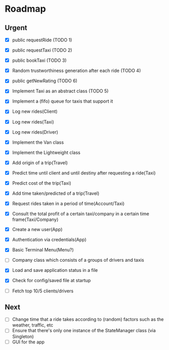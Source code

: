 # Roadmap
## Urgent
- [x] public requestRide (TODO 1)
- [x] public requestTaxi (TODO 2)
- [x] public bookTaxi (TODO 3)
- [x] Random trustworthiness generation after each ride (TODO 4)
- [x] public getNewRating (TODO 6)
- [x] Implement Taxi as an abstract class (TODO 5)
- [x] Implement a (fifo) queue for taxis that support it
- [x] Log new rides(Client)
- [x] Log new rides(Taxi)
- [x] Log new rides(Driver)
- [x] Implement the Van class
- [x] Implement the Lightweight class
- [x] Add origin of a trip(Travel)
- [x] Predict time until client and until destiny after requesting a ride(Taxi)
- [x] Predict cost of the trip(Taxi)
- [x] Add time taken/predicted of a trip(Travel)
- [x] Request rides taken in a period of time(Account/Taxi)
- [x] Consult the total profit of a certain taxi/company in a certain time frame(Taxi/Company)
- [x] Create a new user(App)
- [x] Authentication via credentials(App)
- [x] Basic Terminal Menu(Menu?)
- [ ] Company class which consists of a groups of drivers and taxis
- [x] Load and save application status in a file
- [x] Check for config/saved file at startup
- [ ] Fetch top 10/5 clients/drivers


## Next
- [ ] Change time that a ride takes according to (random) factors such as the weather, traffic, etc
- [ ] Ensure that there's only one instance of the StateManager class (via Singleton)
- [ ] GUI for the app
